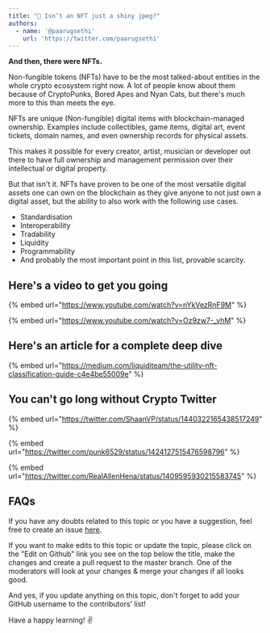 ```yaml
---
title: "🎨 Isn’t an NFT just a shiny jpeg?"
authors:
  - name: '@paarugsethi'
    url: 'https://twitter.com/paarugsethi'
---
```


**And then, there were NFTs.**

Non-fungible tokens (NFTs) have to be the most talked-about entities in the whole crypto ecosystem right now. A lot of people know about them because of CryptoPunks, Bored Apes and Nyan Cats, but there's much more to this than meets the eye.

NFTs are unique (Non-fungible) digital items with blockchain-managed ownership. Examples include collectibles, game items, digital art, event tickets, domain names, and even ownership records for physical assets.

This makes it possible for every creator, artist, musician or developer out there to have full ownership and management permission over their intellectual or digital property.

But that isn't it. NFTs have proven to be one of the most versatile digital assets one can own on the blockchain as they give anyone to not just own a digital asset, but the ability to also work with the following use cases.

- Standardisation
- Interoperability
- Tradability
- Liquidity
- Programmability
- And probably the most important point in this list, provable scarcity.

## Here's a video to get you going

{% embed url="https://www.youtube.com/watch?v=nYkVezRnF9M" %}

{% embed url="https://www.youtube.com/watch?v=Oz9zw7-_vhM" %}

## Here's an article for a complete deep dive

{% embed url="https://medium.com/liquiditeam/the-utility-nft-classification-guide-c4e4be55009e" %}

## You can't go long without Crypto Twitter

{% embed url="https://twitter.com/ShaanVP/status/1440322165438517249" %}

{% embed url="https://twitter.com/punk6529/status/1424127515476598796" %}

{% embed url="https://twitter.com/RealAllenHena/status/1409595930215583745" %}

## FAQs

If you have any doubts related to this topic or you have a suggestion, feel free to create an issue [here](https://github.com/SuperteamDAO/ground-zero/issues).

If you want to make edits to this topic or update the topic, please click on the "Edit on Github" link you see on the top below the title, make the changes and create a pull request to the master branch. One of the moderators will look at your changes & merge your changes if all looks good.

And yes, if you update anything on this topic, don't forget to add your GitHub username to the contributors' list!

Have a happy learning! ✌️
